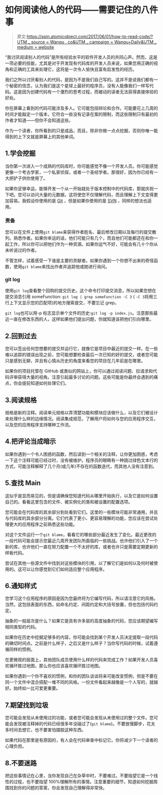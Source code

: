 # 如何阅读他人的代码——需要记住的八件事

> 原文:[https://spin.atomicobject.com/2017/06/01/how-to-read-code/?UTM _ source = Wanqu . co&UTM _ campaign = Wanqu+Daily&UTM _ medium = website](https://spin.atomicobject.com/2017/06/01/how-to-read-code/?utm_source=wanqu.co&utm_campaign=Wanqu+Daily&utm_medium=website)

“我讨厌阅读别人的代码”是所有经验水平的软件开发人员的共同心声。然而，这是一项必要的技能，尤其是对于开发现有代码库的开发人员来说，如果您用正确的视角和正确的工具来处理它，这将是一次令人愉快且富有启发性的经历。

我们之所以讨厌看别人的代码，是因为不是我们自己写的。这并不是说我们都有一个秘密的信念，认为我们是这个星球上最好的程序员，没有人能像我们一样写代码。这是因为创建代码有一个激烈的思考过程，而被动的读者无法获得直接体验的好处。

你在屏幕上看到的代码可能涉及多人。它可能包括辩论和合作。可能要花上几周的时间才能敲定一个版本，它符合一些没有记录在案的限制，而这些限制只有最初的作者才知道——但你不会知道这些。

作为一个读者，你所看到的只是成品，而且，除非你做一点点挖掘，否则你唯一能得到的上下文就是屏幕上的其他单词。

## 1.学会挖掘

当你第一次进入一个成熟的代码库时，你可能感觉不像一个开发人员。你可能感觉更像一个考古学家，一个私家侦探，或者一个圣经学者。那很好，因为你已经有一大把铲子供你使用了。

如果你足够幸运，能够开发一个从一开始就处于版本控制中的代码库，那就庆祝一下吧。您可以访问大量的元数据，这将使您不仅理解代码，而且理解上下文变得更加容易。我假设你使用的是 [Git](https://git-scm.com) ，但是如果你使用的是 [SVN](https://subversion.apache.org) ，同样的想法也适用。

### 责备

您可以在文件上使用`git blame`来获得作者姓名、最后修改日期以及每行的提交散列。熟悉作者。如果你幸运的话，他们可能只有几个，而且他们可能都还在和你一起工作，所以你可以把他们作为一种资源。如果你运气不好，可能会有几十个你从未听说过的作者。

不管怎样，试着感受一下谁是主要的贡献者。如果你遇到一个你想不出来的奇怪函数，使用`git blame`来找出作者并追踪他或她进行询问。

### git log

使用`git log`查看整个回购的提交历史。这个命令打印提交消息，所以如果您想在提交消息引用 someFunction: `git log | grep someFunction -C 3` ( `-C 3`将用三行上下文显示您的匹配项)的地方搜索提交，不要忘记 grep。

`git log`也可以用-p 标志显示单个文件的历史:`git log -p index.js`。注意那些最近一直在修改东西的人，这样如果他们提出问题，你就知道该把他们引向哪里。

## 2.回到过去

您可以签出任何您想要的提交并运行它，就像它是项目中最近的提交一样。在一些难以追踪的错误出现之前，您可能想要检查最后一次已知的好的提交，或者您可能只是感到无聊，并且有心情从历史的角度来看您的项目在几年前是在哪里。

如果你的项目托管在 GitHub 或类似的网站上，你可以通过阅读问题、拉请求和代码评审获得大量的视角。注意引起最多讨论的问题。这些可能是你最终会遇到的痛点，你会提前知道如何处理它们。

## 3.阅读规格

规格是新的注释。阅读单元规格以弄清楚功能和模块应该做什么，以及它们被设计来处理什么样的边缘情况。阅读集成规范，了解用户将如何与您的应用程序交互，以及您的应用程序支持哪种工作流。

## 4.把评论当成暗示

如果你遇到一个令人困惑的函数，然后读到一个相关的注释，让你更加困惑，考虑一下这个注释可能已经过时，没有被维护。程序员的眼睛有一种跳过绿色文本行的方式，可能注释解释了几个月(或几年)不存在的函数迭代，而其他人没有注意到。

## 5.查找 Main

这似乎是显而易见的，但是请确保您知道代码从哪里开始执行，以及它是如何设置自己的。看看这里包含的文件、被实例化的类和被设置的配置选项。

您可能会在代码库的其余部分到处看到它们。这里的一些模块可能非常通用，并且与代码库的其余部分分离。它们代表了更小、更容易理解的功能，您应该在尝试处理更大的应用程序之前熟悉这些功能。

对这个文件运行一个`git blame`，看看它的哪些部分最近发生了变化。最近更改的一段代码可能会提示您最近几周开发团队所面临的一些挑战。也许他们引入了一个新的库，也许他们一直在努力配置一个不太好的库，或者也许只是需要定期更新的样板代码。

尝试在其他一些源文件中找到对这些模块的引用，以了解它们是如何以及何时被使用的。这可以让你感觉到它们如何适应整个应用程序。

## 6.通知样式

您学习这个应用程序的原因是因为您最终将为它编写代码，所以请注意它的风格。当然，这包括表面的东西，如命名约定、间距约定和大括号放置，但也包括代码约定。

抽象的一般层次是什么？如果它是具有许多层的高度抽象的代码，您应该期望编写相同类型的代码。

如果你在历史中挖掘足够多的内容，你可能会找到某个开发人员决定提取一段代码的确切时间点。之前是什么样子，之后又是什么样子？当你写代码的时候，试着遵循同样的惯例。

在更微观的层面上，其他团队成员使用什么样的代码来完成工作？如果开发人员喜欢循环胜过地图，那么你也应该喜欢循环胜过地图。

如果你遇到一个你不喜欢的惯例，和你的团队谈谈将来可能改变惯例，但是不要在同一个文件中混合搭配一堆不同的风格。一份文件看起来越像是一个人写的，就越好。始终如一比可爱更重要。

## 7.期望找到垃圾

您可能会发现从未使用过的功能，或者您可能会发现从未使用过的整个文件。您可能会发现被注释掉的代码已经很多年没碰过了(`git blame`)。不要放慢脚步，花太多时间去想它，也不要害怕摆脱这种东西。

如果代码在那里是有原因的，有人会在代码审查中标记它。你将减少下一个读者的心理负担。

## 8.不要迷路

把这些事情记在心里，当你发现自己在杂草中时，不要难过。不要指望它是一个线性的过程，也不要指望 100%理解所有的事情。注意重要的细节，知道如何挖掘周围找到你的问题的答案，你会发现自己理解得非常快。